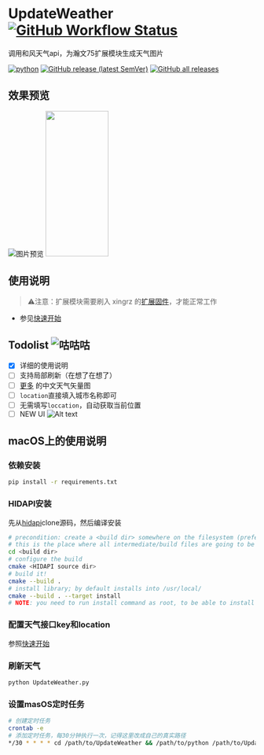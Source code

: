 # UpdateWeather      [![GitHub Workflow Status](https://img.shields.io/github/actions/workflow/status/hellsakura/UpdateWeather/main.yml?color=%2346c018&logo=github&style=flat-square)](https://github.com/HellSakura/UpdateWeather/actions)
调用和风天气api，为瀚文75扩展模块生成天气图片

[![python](https://img.shields.io/badge/-Python-3776AB?style=flat-square&logo=python&logoColor=ffffff)](https://www.python.org/)
[![GitHub release (latest SemVer)](https://img.shields.io/github/v/release/hellsakura/UpdateWeather?style=flat-square&logo=github)](https://github.com/HellSakura/UpdateWeather/releases/latest)
[![GitHub all releases](https://img.shields.io/github/downloads/hellsakura/UpdateWeather/total?color=brightgreen&style=flat-square&logo=github)](https://github.com/HellSakura/UpdateWeather/releases/latest)


## 效果预览
![图片预览](docs/output.png#pic_center)
<img src="./docs/Actual%20picture.png#pic_center" width = "128" height = "296"  />

## 使用说明

>⚠注意：扩展模块需要刷入 xingrz 的[扩展固件](https://github.com/xingrz/zmk-config_helloword_hw-75/tree/master/config/boards/arm/hw75_dynamic)，才能正常工作

* 参见[快速开始](https://github.com/HellSakura/UpdateWeather/wiki/%E5%BF%AB%E9%80%9F%E5%BC%80%E5%A7%8B)

## Todolist    ![咕咕咕](https://img.shields.io/badge/-%E5%92%95%E5%92%95%E5%92%95-blue?style=flat-square)
- [x] 详细的使用说明
- [ ] 支持局部刷新（在想了在想了）
- [ ] [更多](https://dev.qweather.com/docs/resource/icons/) 的中文天气矢量图 
- [ ] `location`直接填入城市名称即可
- [ ] 无需填写`loccation`，自动获取当前位置
- [ ] NEW UI
![Alt text](docs/todo.png)

## macOS上的使用说明

### 依赖安装
```bash
pip install -r requirements.txt
```

### HIDAPI安装
先从[hidapi](https://github.com/libusb/hidapi/tree/master)clone源码，然后编译安装
```bash
# precondition: create a <build dir> somewhere on the filesystem (preferably outside of the HIDAPI source)
# this is the place where all intermediate/build files are going to be located
cd <build dir>
# configure the build
cmake <HIDAPI source dir>
# build it!
cmake --build .
# install library; by default installs into /usr/local/
cmake --build . --target install
# NOTE: you need to run install command as root, to be able to install into /usr/local/
```

### 配置天气接口key和location
参照[快速开始](https://github.com/HellSakura/UpdateWeather/wiki/%E5%BF%AB%E9%80%9F%E5%BC%80%E5%A7%8B)

### 刷新天气
```bash
python UpdateWeather.py
```

### 设置masOS定时任务
```bash
# 创建定时任务
crontab -e
# 添加定时任务，每30分钟执行一次，记得这里改成自己的真实路径
*/30 * * * * cd /path/to/UpdateWeather && /path/to/python /path/to/UpdateWeather/UpdateWeather.py
```